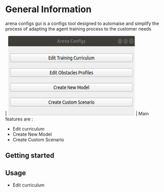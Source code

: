 # General Information
arena configs gui is a configs tool designed to automaise and simplify the process of adapting the agent training process to the customer needs 



| <img width="400" height="250" src="/img/main_gui.jpg"> |
Main features are : 
- Edit curriculum 
- Create New Model
- Create Custom Scenario


## Getting started




## Usage

- Edit curriculum 

